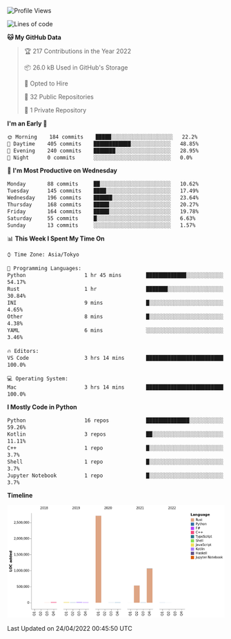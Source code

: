 <!--START_SECTION:waka-->
![Profile Views](http://img.shields.io/badge/Profile%20Views-1-blue)

![Lines of code](https://img.shields.io/badge/From%20Hello%20World%20I%27ve%20Written-4%20Million%20lines%20of%20code-blue)

**🐱 My GitHub Data** 

> 🏆 217 Contributions in the Year 2022
 > 
> 📦 26.0 kB Used in GitHub's Storage 
 > 
> 💼 Opted to Hire
 > 
> 📜 32 Public Repositories 
 > 
> 🔑 1 Private Repository 
 > 
**I'm an Early 🐤** 

```text
🌞 Morning    184 commits    █████░░░░░░░░░░░░░░░░░░░░   22.2% 
🌆 Daytime    405 commits    ████████████░░░░░░░░░░░░░   48.85% 
🌃 Evening    240 commits    ███████░░░░░░░░░░░░░░░░░░   28.95% 
🌙 Night      0 commits      ░░░░░░░░░░░░░░░░░░░░░░░░░   0.0%

```
📅 **I'm Most Productive on Wednesday** 

```text
Monday       88 commits     ██░░░░░░░░░░░░░░░░░░░░░░░   10.62% 
Tuesday      145 commits    ████░░░░░░░░░░░░░░░░░░░░░   17.49% 
Wednesday    196 commits    ██████░░░░░░░░░░░░░░░░░░░   23.64% 
Thursday     168 commits    █████░░░░░░░░░░░░░░░░░░░░   20.27% 
Friday       164 commits    █████░░░░░░░░░░░░░░░░░░░░   19.78% 
Saturday     55 commits     █░░░░░░░░░░░░░░░░░░░░░░░░   6.63% 
Sunday       13 commits     ░░░░░░░░░░░░░░░░░░░░░░░░░   1.57%

```


📊 **This Week I Spent My Time On** 

```text
⌚︎ Time Zone: Asia/Tokyo

💬 Programming Languages: 
Python                   1 hr 45 mins        █████████████░░░░░░░░░░░░   54.17% 
Rust                     1 hr                ███████░░░░░░░░░░░░░░░░░░   30.84% 
INI                      9 mins              █░░░░░░░░░░░░░░░░░░░░░░░░   4.65% 
Other                    8 mins              █░░░░░░░░░░░░░░░░░░░░░░░░   4.38% 
YAML                     6 mins              ░░░░░░░░░░░░░░░░░░░░░░░░░   3.46%

🔥 Editors: 
VS Code                  3 hrs 14 mins       █████████████████████████   100.0%

💻 Operating System: 
Mac                      3 hrs 14 mins       █████████████████████████   100.0%

```

**I Mostly Code in Python** 

```text
Python                   16 repos            ██████████████░░░░░░░░░░░   59.26% 
Kotlin                   3 repos             ██░░░░░░░░░░░░░░░░░░░░░░░   11.11% 
C++                      1 repo              █░░░░░░░░░░░░░░░░░░░░░░░░   3.7% 
Shell                    1 repo              █░░░░░░░░░░░░░░░░░░░░░░░░   3.7% 
Jupyter Notebook         1 repo              █░░░░░░░░░░░░░░░░░░░░░░░░   3.7%

```


**Timeline**

![Chart not found](https://raw.githubusercontent.com/kitagawa-hr/kitagawa-hr/main/charts/bar_graph.png) 


 Last Updated on 24/04/2022 00:45:50 UTC
<!--END_SECTION:waka-->
